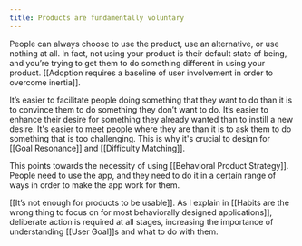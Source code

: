 ```yaml
---
title: Products are fundamentally voluntary
---
```

People can always choose to use the product, use an alternative, or use nothing at all. In fact, not using your product is their default state of being, and you’re trying to get them to do something different in using your product. [[Adoption requires a baseline of user involvement in order to overcome inertia]].

It’s easier to facilitate people doing something that they want to do than it is to convince them to do something they don’t want to do. It’s easier to enhance their desire for something they already wanted than to instill a new desire. It's easier to meet people where they are than it is to ask them to do something that is too challenging. This is why it's crucial to design for [[Goal Resonance]] and [[Difficulty Matching]].

This points towards the necessity of using [[Behavioral Product Strategy]]. People need to use the app, and they need to do it in a certain range of ways in order to make the app work for them. 

[[It’s not enough for products to be usable]].  As I explain in [[Habits are the wrong thing to focus on for most behaviorally designed applications]], deliberate action is required at all stages, increasing the importance of understanding [[User Goal]]s and what to do with them.